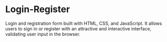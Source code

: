 # Login-Register
Login and registration form built with HTML, CSS, and JavaScript. It allows users to sign in or register with an attractive and interactive interface, validating user input in the browser.
